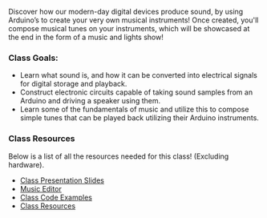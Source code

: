 Discover how our modern-day digital devices produce sound, 
by using Arduino’s to create your very own musical instruments!
 Once created, you'll compose musical tunes on your instruments, 
which will be showcased at the end in the form of a music and lights show!

### Class Goals:

 - Learn what sound is, and how it can be converted into electrical signals for digital storage and playback.
 - Construct electronic circuits capable of taking sound samples from an Arduino and driving a speaker using them.
 - Learn some of the fundamentals of music and utilize this to compose simple tunes that can be played back utilizing their Arduino instruments.

### Class Resources

Below is a list of all the resources needed for this class! (Excluding hardware).

 - [Class Presentation Slides](https://docs.google.com/presentation/d/1MSwPPbrMC6MooO4fOa8g9CylNykMOUrgjaJf36RG540/edit?usp=sharing)
 - [Music Editor](editor.html)
 - [Class Code Examples](examples.html)
 - [Class Resources](resources.html)
